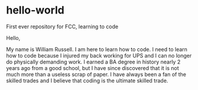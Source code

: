 # hello-world
First ever repository for FCC, learning to code

Hello,

My name is William Russell.  I am here to learn how to code.  I need to learn how to code because I injured my back working for UPS and I can no longer do physically demanding work.  I earned a BA degree in history nearly 2 years ago from a good school, but I have since discovered that it is not much more than a useless scrap of paper.  I have always been a fan of the skilled trades and I believe that coding is the ultimate skilled trade.
